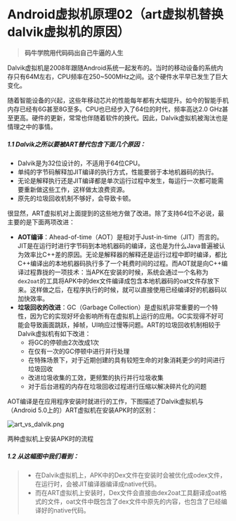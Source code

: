 # Android虚拟机原理02（art虚拟机替换dalvik虚拟机的原因）

> **码牛学院用代码码出自己牛逼的人生**



​		Dalvik虚拟机是2008年跟随Android系统一起发布的。当时的移动设备的系统内存只有64M左右，CPU频率在250~500MHz之间。这个硬件水平早已发生了巨大变化。

​		随着智能设备的兴起，这些年移动芯片的性能每年都有大幅提升。如今的智能手机内存已经有6G甚至8G至多。CPU也已经步入了64位的时代，频率高达2.0 GHz甚至更高。硬件的更新，常常也伴随着软件的换代。因此，Dalvik虚拟机被淘汰也是情理之中的事情。

##### 1.1 Dalvik之所以要被ART替代包含下面几个原因：

- Dalvik是为32位设计的，不适用于64位CPU。
- 单纯的字节码解释加JIT编译的执行方式，性能要弱于本地机器码的执行。
- 无论是解释执行还是JIT编译都是单次运行过程中发生，每运行一次都可能需要重新做这些工作，这样做太浪费资源。
- 原先的垃圾回收机制不够好，会导致卡顿。

很显然，ART虚拟机对上面提到的这些地方做了改进。除了支持64位不必说，最主要的是下面两项改进：

- **AOT编译**：Ahead-of-time（AOT）是相对于Just-in-time（JIT）而言的。JIT是在运行时进行字节码到本地机器码的编译，这也是为什么Java普遍被认为效率比C++差的原因。无论是解释器的解释还是运行过程中即时编译，都比C++编译出的本地机器码执行多了一个耗费时间的过程。而AOT就是向C++编译过程靠拢的一项技术：当APK在安装的时候，系统会通过一个名称为`dex2oat`的工具将APK中的dex文件编译成包含本地机器码的oat文件存放下来。这样做之后，在程序执行的时候，就可以直接使用已经编译好的机器码以加快效率。
- **垃圾回收的改进**：GC（Garbage Collection）是虚拟机非常重要的一个特性，因为它的实现好坏会影响所有在虚拟机上运行的应用。GC实现得不好可能会导致画面跳跃，掉帧，UI响应过慢等问题。ART的垃圾回收机制相较于Dalvik虚拟机有如下改进：
  - 将GC的停顿由2次改成1次
  - 在仅有一次的GC停顿中进行并行处理
  - 在特殊场景下，对于近期创建的具有较短生命的对象消耗更少的时间进行垃圾回收
  - 改进垃圾收集的工效，更频繁的执行并行垃圾收集
  - 对于后台进程的内存在垃圾回收过程进行压缩以解决碎片化的问题

AOT编译是在应用程序安装时就进行的工作，下图描述了Dalvik虚拟机与（Android 5.0上的）ART虚拟机在安装APK时的区别：

![art_vs_dalvik.png](http://qiangbo-workspace.oss-cn-shanghai.aliyuncs.com/AndroidNewFeatureBook/Chapter3/art_vs_dalvik.png)

两种虚拟机上安装APK时的流程 

##### 1.2 从这幅图中我们看到：

> - 在Dalvik虚拟机上，APK中的Dex文件在安装时会被优化成odex文件，在运行时，会被JIT编译器编译成native代码。
> - 而在ART虚拟机上安装时，Dex文件会直接由dex2oat工具翻译成oat格式的文件，oat文件中既包含了dex文件中原先的内容，也包含了已经编译好的native代码。
>

